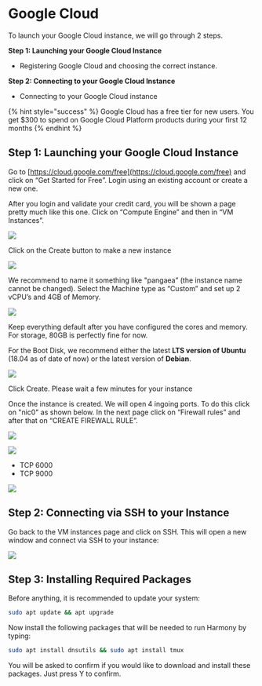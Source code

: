 # Google Cloud

To launch your Google Cloud instance, we will go through 2 steps.

**Step 1: Launching your Google Cloud Instance**

* Registering Google Cloud and choosing the correct instance.

**Step 2: Connecting to your Google Cloud Instance** 

* Connecting to your Google Cloud instance 

{% hint style="success" %}
Google Cloud has a free tier for new users. You get $300 to spend on Google Cloud Platform products during your first 12 months
{% endhint %}

## Step 1: Launching your Google Cloud Instance <a id="step-1-launching-your-google-cloud-instance"></a>

Go to [https://cloud.google.com/free](https://cloud.google.com/free) and click on “Get Started for Free”. Login using an existing account or create a new one.

After you login and validate your credit card, you will be shown a page pretty much like this one. Click on “Compute Engine” and then in “VM Instances”.

![](https://blobs.gitbook.com/assets%2F-LlDqlxK8e45wuh1WH4h%2F-LmBR5kBgg9922w3-lIM%2F-LmBT2iqRO2RGMmA24sS%2FFirstPick.PNG?alt=media&token=d9ada2c6-c774-4242-90d2-2248c442df53)

Click on the Create button to make a new instance

![](https://blobs.gitbook.com/assets%2F-LlDqlxK8e45wuh1WH4h%2F-LmBR5kBgg9922w3-lIM%2F-LmBTANylI3L_EIZWgOd%2FVMcomputeCreate.PNG?alt=media&token=f101dbf5-f667-4b5d-8082-bf964fe9bbf4)

We recommend to name it something like "pangaea” \(the instance name cannot be changed\). Select the Machine type as “Custom” and set up 2 vCPU’s and 4GB of Memory.

![](https://blobs.gitbook.com/assets%2F-LlDqlxK8e45wuh1WH4h%2F-LmBR5kBgg9922w3-lIM%2F-LmBgeT41L-Y04ge1Nq6%2Fvminstancesetup.PNG?alt=media&token=7c89277f-eb66-429b-b8e9-06749e983f73)

Keep everything default after you have configured the cores and memory. For storage, 80GB is perfectly fine for now.

For the Boot Disk, we recommend either the latest **LTS version of Ubuntu** \(18.04 as of date of now\) or the latest version of **Debian**.

![](https://blobs.gitbook.com/assets%2F-LlDqlxK8e45wuh1WH4h%2F-LmBR5kBgg9922w3-lIM%2F-LmBhv4-FTM_WdWJGxhY%2Fcreateinstance.PNG?alt=media&token=54639c2e-217d-41d1-8885-469919855bf4)

Click Create. Please wait a few minutes for your instance

Once the instance is created. We will open 4 ingoing ports. To do this click on "nic0" as shown below. In the next page click on “Firewall rules” and after that on “CREATE FIREWALL RULE”.

![](https://blobs.gitbook.com/assets%2F-LlDqlxK8e45wuh1WH4h%2F-LmBR5kBgg9922w3-lIM%2F-LmBrlMhlGYf8n0LGdnx%2Ffirewallrules.PNG?alt=media&token=fd23e135-940f-4a6c-a248-3c566af62823)

![](https://blobs.gitbook.com/assets%2F-LlDqlxK8e45wuh1WH4h%2F-LmBR5kBgg9922w3-lIM%2F-LmBqtVY0Ssje29ti6uJ%2Fnic0.PNG?alt=media&token=ff2d6589-8f48-4b00-b312-98facb324887)

* TCP 6000
* TCP 9000

![](https://blobs.gitbook.com/assets%2F-LlDqlxK8e45wuh1WH4h%2F-LvzuQOmNvRXBWd1suxY%2F-LvzvhQqA76BwNmSY3AT%2Fports.jpg?alt=media&token=160965b3-2b20-4a80-98f5-fc76f7da070d)

## **Step 2: Connecting via SSH to your Instance** <a id="step-2-connecting-to-your-google-cloud-instance-and-copying-keys"></a>

Go back to the VM instances page and click on SSH. This will open a new window and connect via SSH to your instance:

![](https://blobs.gitbook.com/assets%2F-LlDqlxK8e45wuh1WH4h%2F-LmBR5kBgg9922w3-lIM%2F-LmBv5tDs9HYgcS64Ppa%2Fssh.PNG?alt=media&token=d6162ff5-f5be-403b-8cde-78fe4585354b)

## Step 3: Installing Required Packages

Before anything, it is recommended to update your system:

```bash
sudo apt update && apt upgrade
```

Now install the following packages that will be needed to run Harmony by typing:

```bash
sudo apt install dnsutils && sudo apt install tmux
```

You will be asked to confirm if you would like to download and install these packages. Just press Y to confirm.

